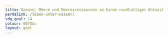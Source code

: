 ```yaml
---
title: Ozeane, Meere und Meeresressourcen im Sinne nachhaltiger Entwicklung erhalten und nachhaltig nutzen
permalink: /leben-unter-wasser/
sdg_goal: 14
colour: 007dbc
layout: goal
---
```


